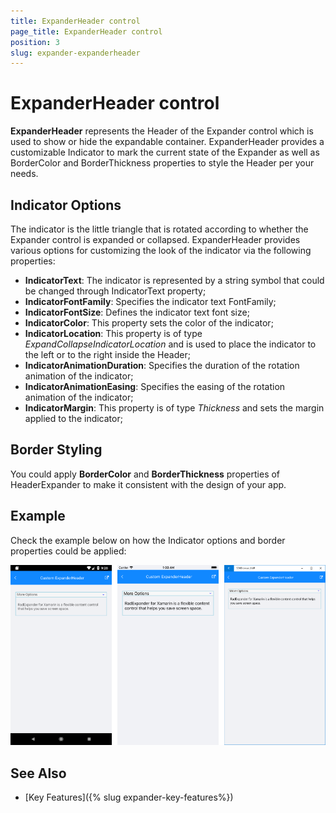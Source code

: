 ```yaml
---
title: ExpanderHeader control
page_title: ExpanderHeader control
position: 3
slug: expander-expanderheader
---
```


# ExpanderHeader control

**ExpanderHeader** represents the Header of the Expander control which is used to show or hide the expandable container. ExpanderHeader provides a customizable Indicator to mark the current state of the Expander as well as BorderColor and BorderThickness properties to style the Header per your needs.

## Indicator Options

The indicator is the little triangle that is rotated according to whether the Expander control is expanded or collapsed. ExpanderHeader provides various options for customizing the look of the indicator via the following properties:

* **IndicatorText**: The indicator is represented by a string symbol that could be changed through IndicatorText property;
* **IndicatorFontFamily**: Specifies the indicator text FontFamily;
* **IndicatorFontSize**: Defines the indicator text font size;
* **IndicatorColor**: This property sets the color of the indicator;
* **IndicatorLocation**: This property is of type *ExpandCollapseIndicatorLocation* and is used to place the indicator to the left or to the right inside the Header;
* **IndicatorAnimationDuration**: Specifies the duration of the rotation animation of the indicator;
* **IndicatorAnimationEasing**: Specifies the easing of the rotation animation of the indicator;
* **IndicatorMargin**: This property is of type *Thickness* and sets the margin applied to the indicator;

## Border Styling

You could apply **BorderColor** and **BorderThickness** properties of HeaderExpander to make it consistent with the design of your app. 

## Example

Check the example below on how the Indicator options and border properties could be applied:

<snippet id='expander-features-expanderheader'/>


![RadExpander Custom Header](images/expander_expanderheader.png)

## See Also

- [Key Features]({% slug expander-key-features%})
